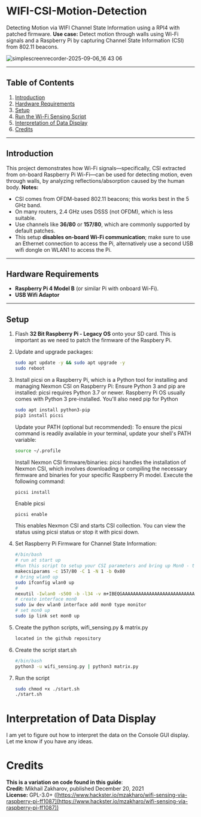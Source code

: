 # WIFI-CSI-Motion-Detection
Detecting Motion via WIFI Channel State Information using a RPI4 with patched firmware.
**Use case:** Detect motion through walls using Wi-Fi signals and a Raspberry Pi by capturing Channel State Information (CSI) from 802.11 beacons.

![simplescreenrecorder-2025-09-06_16 43 06](https://github.com/user-attachments/assets/a2244efa-45d3-4d83-950f-599e2199b7c6)

---

## Table of Contents

1. [Introduction](#introduction)  
2. [Hardware Requirements](#hardware-requirements)  
3. [Setup](#setup)  
4. [Run the Wi-Fi Sensing Script](#run-the-wi-fi-sensing-script)
5. [Interpretation of Data Display](#interpretation-of-data-display)  
6. [Credits](#credits)

---

## Introduction

This project demonstrates how Wi-Fi signals—specifically, CSI extracted from on-board Raspberry Pi Wi-Fi—can be used for detecting motion, even through walls, by analyzing reflections/absorption caused by the human body.
**Notes:**
- CSI comes from OFDM-based 802.11 beacons; this works best in the 5 GHz band.
- On many routers, 2.4 GHz uses DSSS (not OFDM), which is less suitable.
- Use channels like **36/80** or **157/80**, which are commonly supported by default patches.
- This setup **disables on-board Wi-Fi communication**; make sure to use an Ethernet connection to access the Pi, alternatively use a second USB wifi dongle on WLAN1 to access the Pi.

---

## Hardware Requirements

- **Raspberry Pi 4 Model B** (or similar Pi with onboard Wi-Fi).
- **USB Wifi Adaptor**

---

## Setup

1. Flash **32 Bit Raspberry Pi - Legacy OS** onto your SD card. This is important as we need to patch the firmware of the Raspbery Pi.  
2. Update and upgrade packages:

   ```bash
   sudo apt update -y && sudo apt upgrade -y
   sudo reboot
   
3. Install picsi on a Raspberry Pi, which is a Python tool for installing and managing Nexmon CSI on Raspberry Pi:
   Ensure Python 3 and pip are installed: picsi requires Python 3.7 or newer. Raspberry Pi OS usually comes with Python 3 pre-installed. You'll also need pip for Python
   ```bash
   sudo apt install python3-pip
   pip3 install picsi
   ```
   Update your PATH (optional but recommended): To ensure the picsi command is readily available in your terminal, update your shell's PATH variable:
   ```bash
   source ~/.profile
   ```
   Install Nexmon CSI firmware/binaries: picsi handles the installation of Nexmon CSI, which involves downloading or compiling the necessary firmware and binaries for your specific Raspberry Pi model. Execute the following command:
   ```
   picsi install
   ```
   Enable picsi
   ```bash
   picsi enable
   ```
   This enables Nexmon CSI and starts CSI collection. You can view the status using picsi status or stop it with picsi down. 
   
5. Set Raspberry Pi Firmware for Channel State Information:
   ```bash init.sh
   #/bin/bash
   # run at start up
   #Run this script to setup your CSI parameters and bring up Mon0 - the monitoring interface on wlan0
   makecsiparams -c 157/80 -C 1 -N 1 -b 0x80
   # bring wlan0 up
   sudo ifconfig wlan0 up
   #
   nexutil -Iwlan0 -s500 -b -l34 -v m+IBEQGAAAAAAAAAAAAAAAAAAAAAAAAAAAAAAAAAAAAAAA==
   # create interface mon0
   sudo iw dev wlan0 interface add mon0 type monitor
   # set mon0 up
   sudo ip link set mon0 up
   ```
6. Create the python scripts, wifi_sensing.py & matrix.py
   ```bash
   located in the github repository
   ```
7. Create the script start.sh
   ```bash
   #/bin/bash
   python3 -u wifi_sensing.py | python3 matrix.py
   ```
8. Run the script
   ```bash
   sudo chmod +x ./start.sh
   ./start.sh
   ```

# Interpretation of Data Display
I am yet to figure out how to interpret the data on the Console GUI display. Let me know if you have any ideas.

# Credits
**This is a variation on code found in this guide**:  
**Credit:** Mikhail Zakharov, published December 20, 2021  
**License:** GPL-3.0+ ([https://www.hackster.io/mzakharo/wifi-sensing-via-raspberry-pi-ff1087](https://www.hackster.io/mzakharo/wifi-sensing-via-raspberry-pi-ff1087))


